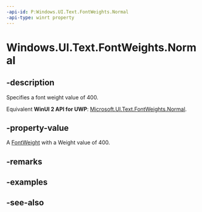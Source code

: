 ```yaml
---
-api-id: P:Windows.UI.Text.FontWeights.Normal
-api-type: winrt property
---
```


<!-- Property syntax
public Windows.UI.Text.FontWeight Normal { get; }
-->

# Windows.UI.Text.FontWeights.Normal

## -description

Specifies a font weight value of 400.

Equivalent **WinUI 2 API for UWP**: [Microsoft.UI.Text.FontWeights.Normal](/windows/winui/api/microsoft.ui.text.fontweights.normal).

## -property-value

A [FontWeight](fontweight.md) with a Weight value of 400.

## -remarks

## -examples

## -see-also
